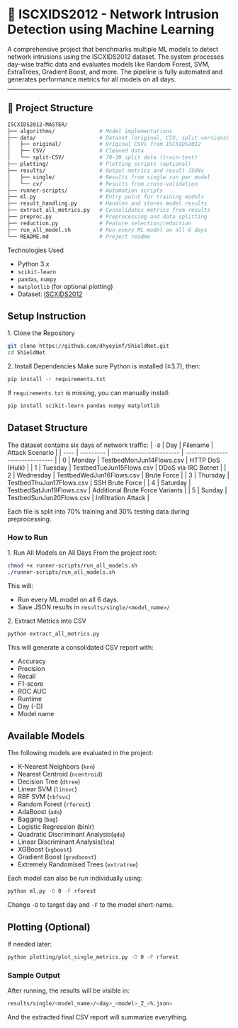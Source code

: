 # 🚨 ISCXIDS2012 - Network Intrusion Detection using Machine Learning

A comprehensive project that benchmarks multiple ML models to detect network intrusions using the ISCXIDS2012 dataset. The system processes day-wise traffic data and evaluates models like Random Forest, SVM, ExtraTrees, Gradient Boost, and more. The pipeline is fully automated and generates performance metrics for all models on all days.

---

## 📁 Project Structure

```bash
ISCXIDS2012-MASTER/
├── algorithms/              # Model implementations
├── data/                    # Dataset (original, CSV, split versions)
│   ├── original/            # Original CSVs from ISCXIDS2012
│   ├── CSV/                 # Cleaned data
│   └── split-CSV/           # 70-30 split data (train-test)
├── plotting/                # Plotting scripts (optional)
├── results/                 # Output metrics and result JSONs
│   ├── single/              # Results from single run per model
│   └── cv/                  # Results from cross-validation
├── runner-scripts/          # Automation scripts
├── ml.py                    # Entry point for training models
├── result_handling.py       # Handles and stores model results
├── extract_all_metrics.py   # Consolidates metrics from results
├── preproc.py               # Preprocessing and data splitting
├── reduction.py             # Feature selection/reduction
├── run_all_model.sh         # Run every ML model on all 6 days
└── README.md                # Project readme
```

Technologies Used 
* Python 3.x
* `scikit-learn`
* `pandas`, `numpy`
* `matplotlib` (for optional plotting)
* Dataset: [ISCXIDS2012](https://www.unb.ca/cic/datasets/ids.html)

## Setup Instruction
1\. Clone the Repository
```bash
git clone https://github.com/dhyeyinf/ShieldNet.git
cd ShieldNet
```
2\. Install Dependencies
Make sure Python is installed (≥3.7), then:
```bash
pip install -r requirements.txt
```
If `requirements.txt` is missing, you can manually install:
```bash
pip install scikit-learn pandas numpy matplotlib
```

## Dataset Structure
The dataset contains six days of network traffic:
| `-D` | Day       | Filename                 | Attack Scenario                 |
| ---- | --------- | ------------------------ | ------------------------------- |
| 0    | Monday    | TestbedMonJun14Flows.csv | HTTP DoS (Hulk)                 |
| 1    | Tuesday   | TestbedTueJun15Flows.csv | DDoS via IRC Botnet             |
| 2    | Wednesday | TestbedWedJun16Flows.csv | Brute Force                     |
| 3    | Thursday  | TestbedThuJun17Flows.csv | SSH Brute Force                 |
| 4    | Saturday  | TestbedSatJun19Flows.csv | Additional Brute Force Variants |
| 5    | Sunday    | TestbedSunJun20Flows.csv | Infiltration Attack             |

Each file is split into 70% training and 30% testing data during preprocessing.

### How to Run
1\. Run All Models on All Days
From the project root:
```bash
chmod +x runner-scripts/run_all_models.sh
./runner-scripts/run_all_models.sh
```
This will: 
* Run every ML model on all 6 days.
* Save JSON results in `results/single/<model_name>/`

2\. Extract Metrics into CSV
```bash
python extract_all_metrics.py
```
This will generate a consolidated CSV report with:
- Accuracy
- Precision
- Recall
- F1-score
- ROC AUC
- Runtime
- Day (-D)
- Model name
## Available Models
The following models are evaluated in the project:
- K-Nearest Neighbors (`knn`)
- Nearest Centroid (`ncentroid`)
- Decision Tree (`dtree`)
- Linear SVM (`linsvc`)
- RBF SVM (`rbfsvc`)
- Random Forest (`rforest`)
- AdaBoost (`ada`)
- Bagging (`bag`)
- Logistic Regression (binlr)
- Quadratic Discriminant Analysis(`qda`)
- Linear Discriminant Analysis(`lda`)
- XGBoost (`xgboost`)
- Gradient Boost (`gradboost`)
- Extremely Randomised Trees (`extratree`)

Each model can also be run individually using:
```bash
python ml.py -D 0 -F rforest
```

Change `-D` to target day and `-F` to the model short-name.

## Plotting (Optional)
If needed later:
```bash
python plotting/plot_single_metrics.py -D 0 -F rforest
```
### Sample Output
After running, the results will be visible in:
```bash
results/single/<model_name>/<day>_<model>_Z_<%.json>
```
And the extracted final CSV report will summarize everything.
